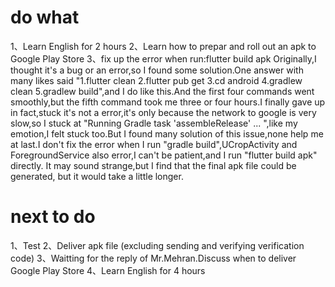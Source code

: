 # do what
1、Learn English for 2 hours
2、Learn how to prepar and roll out an apk to Google Play Store
3、fix up the error when run:flutter build apk
    Originally,I thought it's a bug or an error,so I found some solution.One answer with many likes said 
    "1.flutter clean  2.flutter pub get  3.cd android 4.gradlew clean 5.gradlew build",and I do like this.And the first four commands went smoothly,but the fifth command took me three or four hours.I finally gave up
    in fact,stuck it's not a error,it's only because the network to google is very slow,so I stuck at "Running Gradle task 'assembleRelease' ... ",like my emotion,I felt stuck too.But I found many solution of this issue,none help me at last.I don't fix the error when I run "gradle build",UCropActivity and ForegroundService also error,I can't be patient,and I run "flutter build apk" directly.
    It may sound strange,but I find that the final apk file could be generated, but it would take a little longer.
# next to do
1、Test
2、Deliver apk file (excluding sending and verifying verification code)
3、Waitting for the reply of Mr.Mehran.Discuss when to deliver Google Play Store
4、Learn English for 4 hours